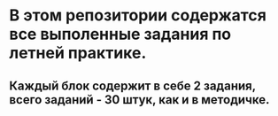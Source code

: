 # В этом репозитории содержатся все выполенные задания по летней практике.
## Каждый блок содержит в себе 2 задания, всего заданий - 30 штук, как и в методичке.

